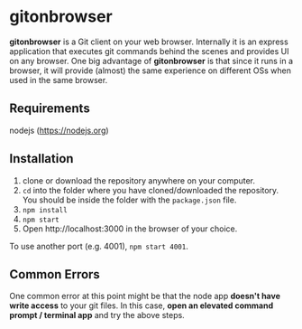 # gitonbrowser

**gitonbrowser** is a Git client on your web browser. Internally it is an express application that executes git commands behind the scenes and provides UI on any browser.
One big advantage of **gitonbrowser** is that since it runs in a browser, it will provide (almost) the same experience on different OSs when used in the same browser.

## Requirements
nodejs (https://nodejs.org)

## Installation
1. clone or download the repository anywhere on your computer.
2. `cd` into the folder where you have cloned/downloaded the repository.  You should be inside the folder with the `package.json` file.
3. `npm install`
4. `npm start`
5. Open http://localhost:3000 in the browser of your choice.

To use another port (e.g. 4001), `npm start 4001`.

## Common Errors
One common error at this point might be that the node app **doesn't have write access** to your git files. In this case, **open an elevated command prompt / terminal app** and try the above steps.
